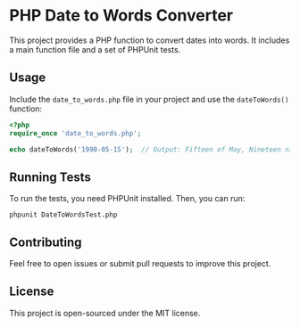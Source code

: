 # PHP Date to Words Converter

This project provides a PHP function to convert dates into words. It includes a main function file and a set of PHPUnit tests.

## Usage

Include the `date_to_words.php` file in your project and use the `dateToWords()` function:

```php
<?php
require_once 'date_to_words.php';

echo dateToWords('1990-05-15');  // Output: Fifteen of May, Nineteen ninety
```

## Running Tests

To run the tests, you need PHPUnit installed. Then, you can run:

```
phpunit DateToWordsTest.php
```

## Contributing

Feel free to open issues or submit pull requests to improve this project.

## License

This project is open-sourced under the MIT license.
